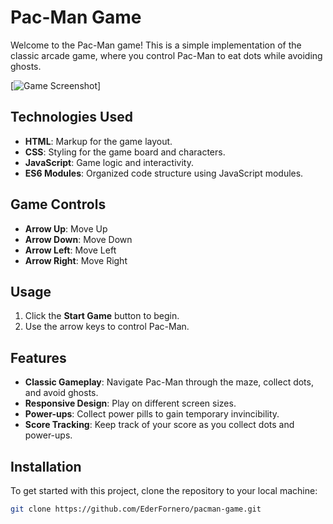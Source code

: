 # Pac-Man Game

Welcome to the Pac-Man game! This is a simple implementation of the classic arcade game, where you control Pac-Man to eat dots while avoiding ghosts. 

[![Game Screenshot](([https://i.postimg.cc/HxnFv6YB/image.png](https://es.pinterest.com/pin/877216833643061819/)))]

## Technologies Used
- **HTML**: Markup for the game layout.
- **CSS**: Styling for the game board and characters.
- **JavaScript**: Game logic and interactivity.
- **ES6 Modules**: Organized code structure using JavaScript modules.

## Game Controls
- **Arrow Up**: Move Up
- **Arrow Down**: Move Down
- **Arrow Left**: Move Left
- **Arrow Right**: Move Right

## Usage
1. Click the **Start Game** button to begin.
2. Use the arrow keys to control Pac-Man.

## Features
- **Classic Gameplay**: Navigate Pac-Man through the maze, collect dots, and avoid ghosts.
- **Responsive Design**: Play on different screen sizes.
- **Power-ups**: Collect power pills to gain temporary invincibility.
- **Score Tracking**: Keep track of your score as you collect dots and power-ups.

## Installation
To get started with this project, clone the repository to your local machine:

```bash
git clone https://github.com/EderFornero/pacman-game.git
